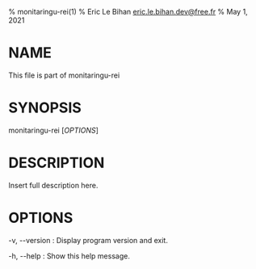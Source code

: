 % monitaringu-rei(1)
% Eric Le Bihan <eric.le.bihan.dev@free.fr>
% May 1, 2021

# NAME

This file is part of monitaringu-rei

# SYNOPSIS

 monitaringu-rei [*OPTIONS*]

# DESCRIPTION

Insert full description here.

# OPTIONS

-v, \--version
:   Display program version and exit.

-h, \--help
:   Show this help message.
